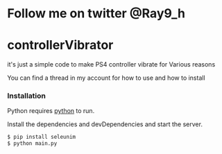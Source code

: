 # Follow me on twitter @Ray9_h

# controllerVibrator
it's just a simple code to make PS4 controller vibrate for Various reasons




You can find a thread in my account for how to use and how to install

### Installation

Python requires [python](https://python.org/) to run.

Install the dependencies and devDependencies and start the server.

```sh
$ pip install seleunim
$ python main.py
```


